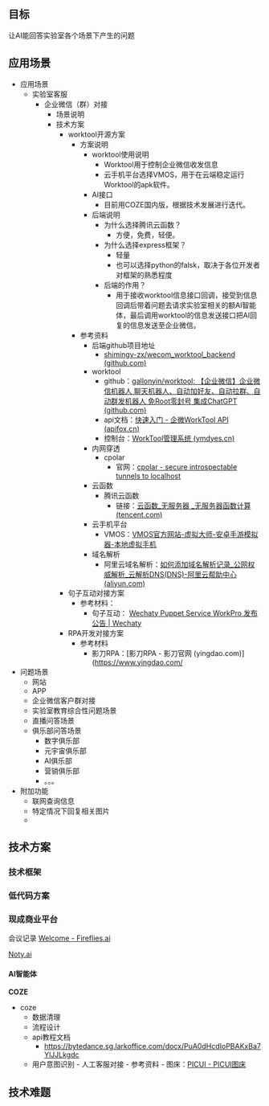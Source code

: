 
## 目标

让AI能回答实验室各个场景下产生的问题

## 应用场景

- 应用场景
	- 实验室客服
		- 企业微信（群）对接
			- 场景说明
			- 技术方案
				- worktool开源方案
					- 方案说明
						- worktool使用说明
							- Worktool用于控制企业微信收发信息
							- 云手机平台选择VMOS，用于在云端稳定运行Worktool的apk软件。
						- AI接口
							- 目前用COZE国内版，根据技术发展进行迭代。
						- 后端说明
							- 为什么选择腾讯云函数？
								- 方便，免费，轻便。
							- 为什么选择express框架？
								- 轻量
								- 也可以选择python的falsk，取决于各位开发者对框架的熟悉程度
							- 后端的作用？
								- 用于接收worktool信息接口回调，接受到信息回调后带着问题去请求实验室相关的额AI智能体，最后调用worktool的信息发送接口把AI回复的信息发送至企业微信。
					- 参考资料
						- 后端github项目地址
							- [shimingy-zx/wecom_worktool_backend (github.com)](https://github.com/shimingy-zx/wecom_worktool_backend/tree/main)
						- worktool
							- github：[gallonyin/worktool: 【企业微信】企业微信机器人 聊天机器人、自动加好友、自动拉群、自动群发机器人 免Root零封号 集成ChatGPT (github.com)](https://github.com/gallonyin/worktool)
							- api文档：[快速入门 - 企微WorkTool API (apifox.cn)](https://worktool.apifox.cn/)
							- 控制台：[WorkTool管理系统 (ymdyes.cn)](https://admin.worktool.ymdyes.cn/login?redirect=%2Findex)
						- 内网穿透
							-  cpolar
								- 官网：[cpolar - secure introspectable tunnels to localhost](https://dashboard.cpolar.com/)
						- 云函数
							- 腾讯云函数
								- 链接：[云函数_无服务器 _无服务器函数计算 (tencent.com)](https://cloud.tencent.com/product/scf)
						- 云手机平台
							- VMOS：[VMOS官方网站-虚拟大师-安卓手游模拟器-本地虚拟手机](https://www.vmos.cn/)
						- 域名解析
							- 阿里云域名解析：[如何添加域名解析记录_公网权威解析_云解析DNS(DNS)-阿里云帮助中心 (aliyun.com)](https://help.aliyun.com/zh/dns/add-a-dns-record?spm=a2c1d.8251892.help.dexternal.575c5b76a6jXBL)
				- 句子互动对接方案
					- 参考材料：
						- 句子互动： [Wechaty Puppet Service WorkPro 发布公告 | Wechaty](https://wechaty.js.org/2022/12/23/introducing-workpro-puppet/)
				- RPA开发对接方案
					- 参考材料
						- 影刀RPA：[影刀RPA - 影刀官网 (yingdao.com)](https://www.yingdao.com/
- 问题场景
	- 网站
	- APP
	- 企业微信客户群对接
	- 实验室教育综合性问题场景
	- 直播问答场景
	- 俱乐部问答场景
		- 数字俱乐部
		- 元宇宙俱乐部
		- AI俱乐部
		- 营销俱乐部
		- 。。。
- 附加功能
	- 联网查询信息
	- 特定情况下回复相关图片
	- 


## 技术方案

### 技术框架

### 低代码方案

### 现成商业平台


会议记录
[Welcome - Fireflies.ai](https://app.fireflies.ai/)

[Noty.ai](https://app.noty.ai/workspace/e54dea7f-e23a-4870-a4c7-9fc14c342ce0/folders)

#### AI智能体

**COZE**
- coze
	- 数据清理
	- 流程设计
	- api教程文档
		- https://bytedance.sg.larkoffice.com/docx/PuA0dHcdIoPBAKxBa7YlJJLkgdc
	- 用户意图识别
			- 人工客服对接
				- 参考资料
					- 图床：[PICUI - PICUI图床](https://picui.cn/)
## 技术难题
